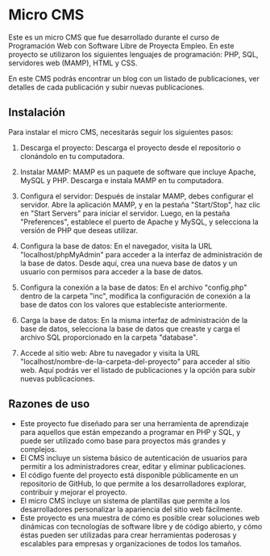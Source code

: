 # Micro CMS

Este es un micro CMS que fue desarrollado durante el curso de Programación Web con Software Libre de Proyecta Empleo. En este proyecto se utilizaron los siguientes lenguajes de programación: PHP, SQL, servidores web (MAMP), HTML y CSS.

En este CMS podrás encontrar un blog con un listado de publicaciones, ver detalles de cada publicación y subir nuevas publicaciones. 

## Instalación 
Para instalar el micro CMS, necesitarás seguir los siguientes pasos:

1. Descarga el proyecto: Descarga el proyecto desde el repositorio o clonándolo en tu computadora.

2. Instalar MAMP: MAMP es un paquete de software que incluye Apache, MySQL y PHP. Descarga e instala MAMP en tu computadora.
   
3. Configura el servidor: Después de instalar MAMP, debes configurar el servidor. Abre la aplicación MAMP, y en la pestaña "Start/Stop", haz clic en "Start Servers" para iniciar el servidor. Luego, en la pestaña "Preferences", establece el puerto de Apache y MySQL, y selecciona la versión de PHP que deseas utilizar.
   
4. Configura la base de datos: En el navegador, visita la URL "localhost/phpMyAdmin" para acceder a la interfaz de administración de la base de datos. Desde aquí, crea una nueva base de datos y un usuario con permisos para acceder a la base de datos.
   
5. Configura la conexión a la base de datos: En el archivo "config.php" dentro de la carpeta "inc", modifica la configuración de conexión a la base de datos con los valores que estableciste anteriormente.
   
6. Carga la base de datos: En la misma interfaz de administración de la base de datos, selecciona la base de datos que creaste y carga el archivo SQL proporcionado en la carpeta "database".
   
7. Accede al sitio web: Abre tu navegador y visita la URL "localhost/nombre-de-la-carpeta-del-proyecto" para acceder al sitio web. Aquí podrás ver el listado de publicaciones y la opción para subir nuevas publicaciones.

## Razones de uso 
- Este proyecto fue diseñado para ser una herramienta de aprendizaje para aquellos que están empezando a programar en PHP y SQL, y puede ser utilizado como base para proyectos más grandes y complejos.
- El CMS incluye un sistema básico de autenticación de usuarios para permitir a los administradores crear, editar y eliminar publicaciones.
- El código fuente del proyecto está disponible públicamente en un repositorio de GitHub, lo que permite a los desarrolladores explorar, contribuir y mejorar el proyecto.
- El micro CMS incluye un sistema de plantillas que permite a los desarrolladores personalizar la apariencia del sitio web fácilmente.
- Este proyecto es una muestra de cómo es posible crear soluciones web dinámicas con tecnologías de software libre y de código abierto, y cómo éstas pueden ser utilizadas para crear herramientas poderosas y escalables para empresas y organizaciones de todos los tamaños.